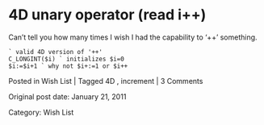 # 4D unary operator (read i++)

Can’t tell you how many times I wish I had the capability to ‘++’ something.

    
    
    ` valid 4D version of '++'
    C_LONGINT($i) ` initializes $i=0
    $i:=$i+1 ` why not $i+:=1 or $i++
    

Posted in Wish List | Tagged 4D , increment | 3 Comments 


Original post date: January 21, 2011

Category: Wish List